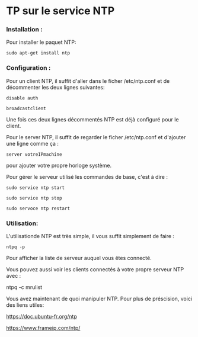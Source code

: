 # TP sur le service NTP

### Installation :

Pour installer le paquet NTP:

    sudo apt-get install ntp


### Configuration :

Pour un client NTP, il suffit d'aller dans le ficher /etc/ntp.conf et de décommenter les deux lignes suivantes:



    disable auth

    broadcastclient



Une fois ces deux lignes décommentés NTP est déjà configuré pour le client.

Pour le server NTP, il suffit de regarder le ficher /etc/ntp.conf et d'ajouter une ligne comme ça :



    server votreIPmachine



pour ajouter votre propre horloge système.

Pour gérer le serveur utilisé les commandes de base, c'est à dire :



    sudo service ntp start

    sudo service ntp stop

    sudo servoce ntp restart



### Utilisation:

L'utilisationde NTP est très simple, il vous suffit simplement de faire :



    ntpq -p



Pour afficher la liste de serveur auquel vous êtes connecté. 


Vous pouvez aussi voir les clients connectés à votre propre serveur NTP avec :



  ntpq -c mrulist



Vous avez maintenant de quoi manipuler NTP. Pour plus de préscision, voici des liens utiles:

https://doc.ubuntu-fr.org/ntp

https://www.frameip.com/ntp/
